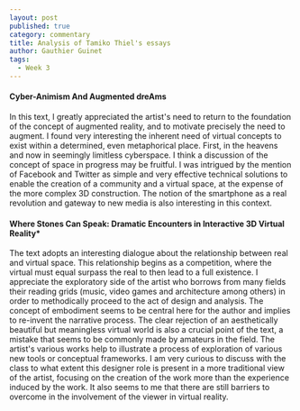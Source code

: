 ```yaml
---
layout: post
published: true
category: commentary
title: Analysis of Tamiko Thiel's essays
author: Gauthier Guinet
tags:
  - Week 3
---
```

#### Cyber-Animism And Augmented dreAms

In this text, I greatly appreciated the artist's need to return to the foundation of the concept of augmented reality, and to motivate precisely the need to augment. I found very interesting the inherent need of virtual concepts to exist within a determined, even metaphorical place. First, in the heavens and now in seemingly limitless cyberspace. I think a discussion of the concept of space in progress may be fruitful. I was intrigued by the mention of Facebook and Twitter as simple and very effective technical solutions to enable the creation of a community and a virtual space, at the expense of the more complex 3D construction. The notion of the smartphone as a real revolution and gateway to new media is also interesting in this context.


#### Where Stones Can Speak: Dramatic Encounters in Interactive 3D Virtual Reality*

The text adopts an interesting dialogue about the relationship between real and virtual space. This relationship begins as a competition, where the virtual must equal surpass the real to then lead to a full existence. I appreciate the exploratory side of the artist who borrows from many fields their reading grids (music, video games and architecture among others) in order to methodically proceed to the act of design and analysis. The concept of embodiment seems to be central here for the author and implies to re-invent the narrative process. The clear rejection of an aesthetically beautiful but meaningless virtual world is also a crucial point of the text, a mistake that seems to be commonly made by amateurs in the field. The artist's various works help to illustrate a process of exploration of various new tools or conceptual frameworks. I am very curious to discuss with the class to what extent this designer role is present in a more traditional view of the artist, focusing on the creation of the work more than the experience induced by the work. It also seems to me that there are still barriers to overcome in the involvement of the viewer in virtual reality.

